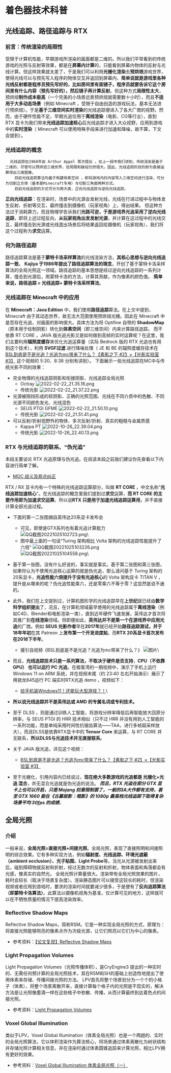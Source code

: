 # 着色器技术科普

## 光线追踪、路径追踪与 RTX

### 前言：传统渲染的局限性

受限于计算机性能，早期游戏所渲染的画面都是二维的。所以我们平常看到的传统游戏的光照与反射等效果，都是在**屏幕内计算**的，只能看到屏幕内物体的反射与光线计算。但这样效果就太差了，于是我们可以利用**光栅化渲染**去**预烘焙**游戏世界，使得光线可以与预先写入程序的物体交互并返回到屏幕内，**简单说就是游戏里各种光线反射都是程序员预先写好的，比如房间里有面镜子，程序员就要告诉它这个房间里有什么内容（预先写好的），然后镜子再计算反射**。但这种方式**局限性太大**，预烘焙**制作成本极高**（一个完美的小场景远景预烘焙就需要数十小时），而且**不适用于大多动态场景**（例如 Minecraft ，受限于自由创造的游戏玩法，基本无法进行预烘焙）。于是**基于三维空间实时渲染**的光线追踪便进入了各大厂商的视野。然而，由于硬件性能不足，早期光追仅用于**离线渲染**（电影、CG等行业），直到 RTX 显卡为我们带来**光线追踪加速核心**后光线追踪才进入大众视野，应用到游戏中的**实时渲染**（ Minecraft 可以使用特殊手段来进行加速和降噪，故不算，下文会提到）。

### 光线追踪的概念

      光线追踪在1968年由 Arthur Appel 首次提出 。在上一段中我们讲到，传统渲染是基于二维的，尽管可以预烘焙三维世界，但局限和破绽仍然很大。因此，光线追踪的目的即为直接运算得出三维图像。
        目前光线追踪算法均基于构建体素空间 ，即将游戏内的内容导入三维空间进行渲染，可分为切割立方体（基本是Minecraft专用）与切割三角面两种方式。
        目前光线追踪的方式可分为两大类，正向光线追踪与逆向光线追踪。
**正向光线追踪**：在渲染时，场景中的光源会发射光线，光线在行进过程中与物体发生反射、折射等交互，最终撞击到摄像机（玩家视角）上，得出结果。
但这种方法过于消耗算力，而且物理学告诉我们**光路可逆，**于是游戏界光追采用了**逆向光线追踪**，即将上述过程反向，**从玩家视角出发发射光源**，并计算在这过程中的光线交互，最终撞击到光源或光线逸出场景后将结果返回给摄像机（玩家视角），我们将这个过程称为**求交**运算。

### 何为路径追踪

路径追踪算法是基于**蒙特卡洛采样算法**的光线渲染方法，**其核心思想与逆向光线追踪一致**。
**Kajiya 于1986年提出了路径追踪算法的理念**，开创了基于蒙特卡洛采样算法的全局光照这一领域。路径追踪的基本思想是经过逆向光线追踪的一系列计算，撞击到光源后，用蒙特卡洛的方法，计算其贡献，作为像素的颜色值。
**简单来说，路径追踪 = 光线追踪+ 蒙特卡洛采样算法**。

### 光线追踪在 Minecraft 中的应用

在 **Minecraft：Java Edition** 中，我们使用**路径追踪**算法。在上文中提到，Minecraft 由于其动态世界，故无法大范围使用预烘焙光栅。因此在 Minecraft 中是否存在光追，对画面的影响很大。具体方法为将 Optifine 自带的 **ShadowMap**（原本用于绘制阴影）转化到**体素空间**（即三维空间）内来计算路径追踪。
而不依靠 RT CORE ，JAVA 版光追光影又是如何做到高帧的实时运算呢？在这里，我们主要利用**辐照度缓存**来优化光追运算量（实际 Bedrock 版的 RTX 光追也有用到这个技术），利用 **SVGF过滤** 进行降噪处理（ JE 和 BE 的辐照度缓存技术在 [BSL到底是不是光追？光追为mc带来了什么？【素影之下 #2】×【光影实验室 #3】](https://www.bilibili.com/video/BV1X54y1v7za?zw) 这个视频的 5:30、8:38 分别有讲到）。
下面展示一些光线追踪在MC中与传统光影不同的效果：

- 完全物理的光线追踪阴影和衔接阴影、光线追踪全局光照
  - Octray
![2022-02-22_21.35.16.png](images/2022-02-22_21.35.16.png "Octray")
  - 传统光影
![2022-02-22_21.37.22.png](images/2022-02-22_21.37.22.png "传统光影")
- 光源被阻挡形成的软阴影、正确的光照范围、光线在不同介质中的色散、不同光源不同颜色发光、光线混色
  - SEUS PTGI GFME
![2022-02-22_21.50.10.png](images/2022-02-22_21.50.10.png "SEUS PTGI GFME")
  - 传统光影
![2022-02-22_21.51.41.png](images/2022-02-22_21.51.41.png "传统光影")
- 可以反射/折射视野外的物体、多次反射/折射、真实的粗糙与金属质感
  - Kappa PT
    ![2022-10-26_22.39.04.png](images/2022-10-26_22.39.04.png "Kappa PT")
  - 传统光影
    ![2022-10-26_22.40.13.png](images/2022-10-26_22.39.04.png "传统光影")

### RTX 与光线追踪的联系、“伪光追”

本段主要谈论 RTX 光追原理与伪光追。在阅读本段之前我们建议你先查看以下内容进行简单了解。

- [MGC 歧义及观点纠正](../correct/RT_mistakes.md)

RTX / RX 显卡内有一个特殊的光线追踪运算部分，叫做 **RT CORE** ，中文名称“**光线追踪加速核心**”。在光线追踪的概念里我们提到过**求交**运算，**而 RT CORE 的主要作用即为加速求交运算**。所以说**RTX 只是用于加速光线追踪运算用**，并不直接计算全部光追过程。

- 下面的第一二张图摘自英伟达20系显卡发布会
  - 可见，即使是GTX系列也有着光追计算能力
![QQ截图20221025102723.png](images/QQ截图20221025102723.png "可见，即使是GTX系列也有着光追计算能力")\
  - 图中最上面的一句话“Turing 架构相比 Volta 架构的光线追踪性能提升了六倍”
![QQ截图20221025103226.png](images/QQ截图20221025103226.png "图中最上面的一句话“Turing 架构相比 Volta 架构的光线追踪性能提升了六倍”")\
![QQ截图20221025104558.png](images/QQ截图20221025104558.png "TITAN V 是唯一使用 Volta 架构的显卡，其并没有搭载光追核心")\

- 基于第一张图，没有什么好说的，事实就是事实。基于第二张图和第三张图，如果你认为不使用光追核心运算的就是伪光追，那么请问基于 Turing 架构的20系显卡，**光追性能六倍提升于没有光追核心**的 Volta 架构显卡 TITAN V ，提升是从哪来的呢？伪光追性能乘六，还是零乘六不等于零？这显然是说不通的。
- 此外，我们在上文提到过，计算机图形学的光线追踪早在**上世纪**就已经由**数学科学组织提出**了，况且，在计算机领域最早使用的光线追踪属于**离线渲染**（例如C4D、Blender和电影渲染一类），直到近年硬件飞速发展，英伟达才首次将其推广到**在线渲染**领域。但即便如此，**英伟达并不是第一个在游戏界中应用光追**的厂商。例如 **SEUS 光影作者**早在**2017年**就已经开始**路径追踪测试，**并于**18年年初**在其 Patreon 上**发布第一个开发进度贴**，而**RTX 20系显卡首次发布在2018下半年**。
  - 援引自视频《BSL到底是不是光追？光追为mc带来了什么？》
![图片](images/QQ截图20220220224158.png "援引自视频《BSL到底是不是光追？光追为mc带来了什么？》")\
- 而且，**光线追踪技术只是一系列算法，不取决于硬件是否支持**，**CPU（不依靠GPU） 也可以运行 PC 光追**。在极客湾的一期视频中，演示了手机上运行 Windows 11 on ARM 系统，并在视频末尾（约 23:40 左右开始演示）展示了用骁龙845运行 PC 端实时RTX光追 demo ，视频如下：
  - [给手机装Windows11！还能玩大型游戏？！](https://www.bilibili.com/video/BV1MU4y137Yi)\
- **所以说光线追踪并不是英伟达或 AMD 的专属名词或专利技术。**
- 至于 DLSS ，则是通过训练人工智能，将游戏分辨率降低后再智能放大回原分辨率，与 SEUS PTGI 的 HRR 技术相似（只不过 HRR 并没有用到人工智能的一系列功能，而是单纯采用时间性抗锯齿算法——TAA，进行多帧超采样放大），而且DLSS是依靠RTX显卡中的 **Tensor Core** 来运算，与 RT CORE 并无联系，**所以DLSS与光追技术并无直接联系**。
- 关于 JAVA 版光追，详见这个视频：
  - [BSL到底是不是光追？光追为mc带来了什么？【素影之下 #2】×【光影实验室 #3】](https://www.bilibili.com/video/BV1X54y1v7za)
- 至于光栅化，引用内容内已经说过，**现在绝大多数游戏的光追都是 光栅化+光追 混合**，并无混合光追就是伪光追的说法。
_**而且，RTX 光追在部分 GTX 显卡上也可以开启，只是 Mojang 刻意限制罢了，一般的3A大作都有支持，甚至 GTX 1660 能在《古墓丽影：暗影》的 1080p 最高档光线追踪下取得复杂场景平均 30fps 的成绩**。_

## 全局光照

### 介绍

一般来说，**全局光照=直接光照+间接光照**。全局光照，表现了直接照明和间接照明的综合效果。它有多种实现方法，例如**辐射度、光线追踪、环境光遮蔽（ambient occlusion）、光子贴图、Light Probe**等。当光从光源被发射出来后，碰到障碍物就反射和折射，经过无数次的反射和折射，物体表面和角落都会有光感，像真实的自然光。
全局光照计算量很大。渲染带有全局光照效果的图片，耗时会较长（取决于场景复杂度）。渲染静态图片可以接受这较长的耗时，但渲染视频或者应用到游戏时，要求的渲染时间就要减少很多，于是便有了**反向追踪算法（即蒙特卡洛算法）**。此算法以摄像机视角为基准，仅计算可见的地方，这样就可以在不牺牲质量的情况下提高渲染效率。

### Reflective Shadow Maps

Reflective Shadow Maps，简称RSM。它是一种实现全局光照的方式，原理为：将直接光照能够照亮的像素点作为次级光源，让它们照亮以它们为中心的像素。

- 参考资料：[【论文复现】Reflective Shadow Maps](https://zhuanlan.zhihu.com/p/357259069)

### Light Propagation Volumes

Light Propagation Volumes（光照传播体积），是CryEngine3 提出的一种实时的、无需任何预计算的全局光照技术，其在RSM和SH的基础上创造性地提出了使用体素来存储、传播间接光照的方法。
LPV首先将整个场景划分为一个个的小格子（体素），将整个场景离散开来，直接计算每个格子内的光照是不现实的，解决方法是让光照像墨滴一样在这些格子中弥散、传播，从而计算最终到达着色点的间接光照。

- 参考资料：[Light Propagation Volumes](https://zhuanlan.zhihu.com/p/412287249)

### Voxel Global Illumination

类似于LPV，Voxel Global Illumination（体素全局光照）也是一个两趟的、实时的全局光照算法，它以体积渲染作为算法核心，将场景通过体素离散化为树状结构并存储光照计算相关信息，并在渲染时通过体素圆锥追踪来计算光照，相比LPV拥有更好的效果。

- 参考资料：[Voxel Global Illumination 体素全局光照（一）](https://zhuanlan.zhihu.com/p/414691569)
